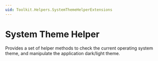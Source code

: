 ```yaml
---
uid: Toolkit.Helpers.SystemThemeHelperExtensions
---
```


# System Theme Helper

Provides a set of helper methods to check the current operating system theme, and manipulate the application dark/light theme.